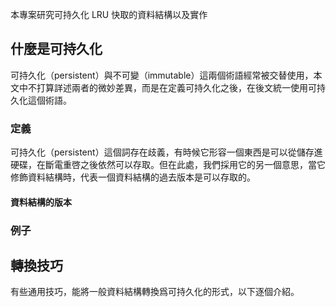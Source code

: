 本專案研究可持久化 LRU 快取的資料結構以及實作

## 什麼是可持久化

可持久化（persistent）與不可變（immutable）這兩個術語經常被交替使用，本文中不打算詳述兩者的微妙差異，而是在定義可持久化之後，在後文統一使用可持久化這個術語。

### 定義
可持久化（persistent）這個詞存在歧義，有時候它形容一個東西是可以從儲存進硬碟，在斷電重啓之後依然可以存取。但在此處，我們採用它的另一個意思，當它修飾資料結構時，代表一個資料結構的過去版本是可以存取的。

#### 資料結構的版本

### 例子

## 轉換技巧

有些通用技巧，能將一般資料結構轉換爲可持久化的形式，以下逐個介紹。